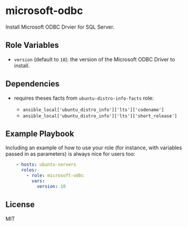 microsoft-odbc
==============

Install Microsoft ODBC Drvier for SQL Server.

Role Variables
--------------

- `version` (default to `18`): the version of the Microsoft ODBC Driver
  to install.

Dependencies
------------

- requires theses facts from `ubuntu-distro-info-facts` role:

  - `ansible_local['ubuntu_distro_info']['lts']['codename']`
  - `ansible_local['ubuntu_distro_info']['lts']['short_release']`

Example Playbook
----------------

Including an example of how to use your role (for instance, with variables passed in as parameters) is always nice for users too:

```yaml
    - hosts: ubuntu-servers
      roles:
        - role: microsoft-odbc
          vars:
            version: 18
```

License
-------

MIT
